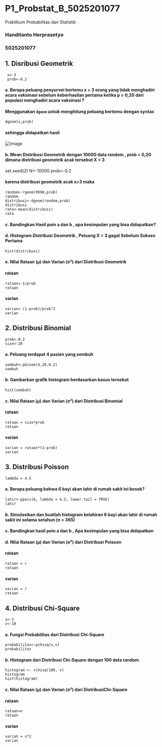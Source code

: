 # P1_Probstat_B_5025201077
Praktikum Probabilitas dan Statistik

### Handitanto Herprasetyo
### 5025201077

 ## 1. Disribusi Geometrik
 ```
  x<-3
  prob<-0.2
  ```
 #### a. Berapa peluang penyurvei bertemu x = 3 orang yang tidak menghadiri acara vaksinasi sebelum keberhasilan pertama ketika p = 0,20 dari populasi menghadiri acara vaksinasi ?
 
 #### Menggunakan `dgeom` untuk menghitung peluang bertemu dengan syntax
  ```
  dgeom(x,prob)
  ```
  #### sehingga didapatkan hasil
  ![image](https://user-images.githubusercontent.com/94664744/162615954-3d7c8e56-5162-48ae-b82b-61f9c3abc211.png)

  #### b. Mean Distribusi Geometrik dengan 10000 data random , prob = 0,20 dimana distribusi geometrik acak tersebut X = 3
 
  set.seed(2)
  N<-10000
  prob<-0.2
  

  #### karena distribusi geometrik acak x=3 maka
  ```
  random<-rgeom(9998,prob)
  random
  distribusi<-dgeom(random,prob)
  distribusi
  rata<-mean(distribusi)
  rata
  ```
  
  #### c. Bandingkan Hasil poin a dan b , apa kesimpulan yang bisa didapatkan?

  #### d. Histogram Distribusi Geometrik , Peluang X = 3 gagal Sebelum Sukses Pertama
  ```
  hist(distribusi)
  ```
  
  #### e. Nilai Rataan (μ) dan Varian (σ²) dari Distribusi Geometrik
  
  #### rataan
  ```
  rataan<-1/prob
  rataan
  ```

  #### varian
  ```
  varian<-(1-prob)/prob^2
  varian
  ```
  
  ## 2. Distribusi Binomial
  ```
  prob<-0.2
  size<-20
  ```
  #### a. Peluang terdapat 4 pasien yang sembuh
  ```
  sembuh<-pbinom(4,20,0.2)
  sembuh
  ```
  #### b. Gambarkan grafik histogram berdasarkan kasus tersebut
  ```
  hist(sembuh)
  ```
  #### c. Nilai Rataan (μ) dan Varian (σ²) dari Distribusi Binomial
  #### rataan
  ```
  rataan = size*prob
  rataan
  ```
  #### varian
  ```
  varian = rataan*(1-prob)
  varian
  ``` 
  
  ## 3. Distribusi Poisson
  ```
  lambda = 4.5
  ```
  #### a. Berapa peluang bahwa 6 bayi akan lahir di rumah sakit ini besok?
  ```
  lahir<-ppois(6, lambda = 4.5, lower.tail = TRUE)
  lahir
  ```
  #### b. Simulasikan dan buatlah histogram kelahiran 6 bayi akan lahir di rumah sakit ini selama setahun (n = 365)
  
  #### c. Bandingkan hasil poin a dan b , Apa kesimpulan yang bisa didapatkan
  
  #### d. Nilai Rataan (μ) dan Varian (σ²) dari Distribusi Poisson
  #### rataan
  ```
  rataan = r
  rataan
  ```
  #### varian
  ```
  varian = r
  rataan
  ```
  
  ## 4. Distribusi Chi-Square
  ```
  x<-2
  v<-10
  ```
  #### a. Fungsi Probabilitas dari Distribusi Chi-Square
  ```
  probabilitas<-pchisq(x,v)
  probabilitas
  ```
  #### b. Histogram dari Distribusi Chi-Square dengan 100 data random
  ```
  histogram <- rchisq(100, v)
  histogram
  hist(histogram)
  ```
  #### c. Nilai Rataan (μ) dan Varian (σ²) dari DistribusiChi-Square
  #### rataan
  ```
  rataan=v
  rataan
  ```
  #### varian
  ```
  varian = v*2
  varian
  ```

